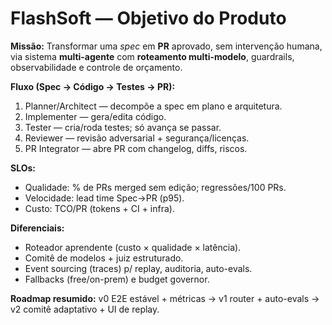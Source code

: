 ﻿# FlashSoft — Objetivo do Produto

**Missão:** Transformar uma *spec* em **PR** aprovado, sem intervenção humana, via sistema **multi-agente** com **roteamento multi-modelo**, guardrails, observabilidade e controle de orçamento.

**Fluxo (Spec → Código → Testes → PR):**
1. Planner/Architect — decompõe a spec em plano e arquitetura.
2. Implementer — gera/edita código.
3. Tester — cria/roda testes; só avança se passar.
4. Reviewer — revisão adversarial + segurança/licenças.
5. PR Integrator — abre PR com changelog, diffs, riscos.

**SLOs:**
- Qualidade: % de PRs merged sem edição; regressões/100 PRs.
- Velocidade: lead time Spec→PR (p95).
- Custo: TCO/PR (tokens + CI + infra).

**Diferenciais:**
- Roteador aprendente (custo × qualidade × latência).
- Comitê de modelos + juiz estruturado.
- Event sourcing (traces) p/ replay, auditoria, auto-evals.
- Fallbacks (free/on-prem) e budget governor.

**Roadmap resumido:** v0 E2E estável + métricas → v1 router + auto-evals → v2 comitê adaptativo + UI de replay.
